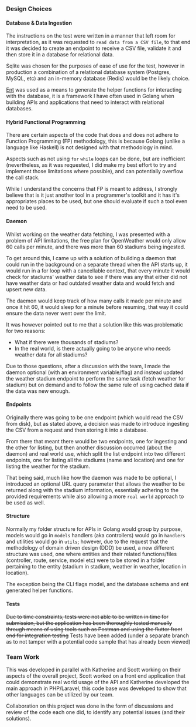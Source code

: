 
### Design Choices

#### Database & Data Ingestion

The instructions on the test were written in a manner that left room for interpretation, as it was requested to `read data from a CSV file`, to that end it was decided to create an endpoint to receive a CSV file, validate it and then store it in a database for relational data.

Sqlite was chosen for the purposes of ease of use for the test, however in production a combination of a relational database system (Postgres, MySQL, etc) and an in-memory database (Redis) would be the likely choice.

[Ent](https://entgo.io/) was used as a means to generate the helper functions for interacting with the database, it is a framework I have often used in Golang when building APIs and applications that need to interact with relational databases.

#### Hybrid Functional Programming

There are certain aspects of the code that does and does not adhere to Function Programming (FP) methodology, this is because Golang (unlike a language like Haskell) is not designed with that methodology in mind.

Aspects such as not using `for` `while` loops can be done, but are inefficient (nevertheless, as it was requested, I did make my best effort to try and implement those limitations where possible), and can potentially overflow the call stack.

While I understand the concerns that FP is meant to address, I strongly believe that is it just another tool in a programmer's toolkit and it has it's appropriates places to be used, but one should evaluate if such a tool even need to be used. 

#### Daemon

Whilst working on the weather data fetching, I was presented with a problem of API limitations, the free plan for OpenWeather would only allow 60 calls per minute, and there was more than 60 stadiums being ingested. 

To get around this, I came up with a solution of building a daemon that could run in the background on a separate thread when the API starts up, it would run in a for loop with a cancellable context, that every minute it would check for stadiums' weather data to see if there was any that either did not have weather data or had outdated weather data and would fetch and upsert new data.

The daemon would keep track of how many calls it made per minute and once it hit 60, it would sleep for a minute before resuming, that way it could ensure the data never went over the limit.

It was however pointed out to me that a solution like this was problematic for two reasons:

- What if there were thousands of stadiums?
- In the real world, is there actually going to be anyone who needs weather data for all stadiums?

Due to those questions, after a discussion with the team, I made the daemon optional (with an environment variable/flag) and instead updated the weather stadium endpoint to perform the same task (fetch weather for stadium) but on demand and to follow the same rule of using cached data if the data was new enough.

#### Endpoints

Originally there was going to be one endpoint (which would read the CSV from disk), but as stated above, a decision was made to introduce ingesting the CSV from a request and then storing it into a database.

From there that meant there would be two endpoints, one for ingesting and the other for listing, but then another discussion occurred (about the daemon) and real world use, which split the list endpoint into two different endpoints, one for listing all the stadiums (name and location) and one for listing the weather for the stadium.

That being said, much like how the daemon was made to be optional, I introduced an optional URL query parameter that allows the weather to be returned along with the stadium information, essentially adhering to the provided requirements while also allowing a more `real world` approach to be used as well.

#### Structure

Normally my folder structure for APIs in Golang would group by purpose, models would go in `models` handlers (aka controllers) would go in `handlers` and utilities would go in `utils`; however, due to the request that the methodology of domain driven design (DDD) be used, a new different structure was used, one where entities and their related functions/files (controller, route, service, model etc) were to be stored in a folder pertaining to the entity (stadium in stadium, weather in weather, location in location).

The exception being the CLI flags model, and the database schema and ent generated helper functions.

#### Tests

~~Due to time constraints, tests were not able to be written in time for submission, but the application has been thoroughly tested manually through means of using tools such as Postman and using the flutter front end for integration testing~~ Tests have been added (under a separate branch as to not tamper with a potential code sample that has already been viewed)


### Team Work

This was developed in parallel with Katherine and Scott working on their aspects of the overall project, Scott worked on a front end application that could demonstrate real world usage of the API and Katherine developed the main approach in PHP/Laravel, this code base was developed to show that other languages can be utilized by our team.

Collaboration on this project was done in the form of discussions and review of the code each one did, to identify any potential issues (and their solutions).
